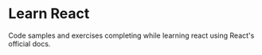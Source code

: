 # Learn React

Code samples and exercises completing while learning react using React's official docs.